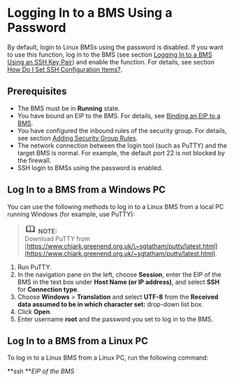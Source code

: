 # Logging In to a BMS Using a Password<a name="EN-US_TOPIC_0053537015"></a>

By default, login to Linux BMSs using the password is disabled. If you want to use this function, log in to the BMS \(see section  [Logging In to a BMS Using an SSH Key Pair](logging-in-to-a-bms-using-an-ssh-key-pair.md)\) and enable the function. For details, see section  [How Do I Set SSH Configuration Items?](how-do-i-set-ssh-configuration-items.md).

## Prerequisites<a name="section33044631113942"></a>

-   The BMS must be in  **Running**  state.
-   You have bound an EIP to the BMS. For details, see  [Binding an EIP to a BMS](binding-an-eip-to-a-bms.md).
-   You have configured the inbound rules of the security group. For details, see section  [Adding Security Group Rules](adding-security-group-rules.md).
-   The network connection between the login tool \(such as PuTTY\) and the target BMS is normal. For example, the default port 22 is not blocked by the firewall.
-   SSH login to BMSs using the password is enabled.

## Log In to a BMS from a Windows PC<a name="section62238598113942"></a>

You can use the following methods to log in to a Linux BMS from a local PC running Windows \(for example, use PuTTY\):

>![](public_sys-resources/icon-note.gif) **NOTE:**   
>Download PuTTY from  [https://www.chiark.greenend.org.uk/\~sgtatham/putty/latest.html](https://www.chiark.greenend.org.uk/~sgtatham/putty/latest.html).  

1.  Run PuTTY.
2.  In the navigation pane on the left, choose  **Session**, enter the EIP of the BMS in the text box under  **Host Name \(or IP address\)**, and select  **SSH**  for  **Connection type**.
3.  Choose  **Windows**  \>  **Translation**  and select  **UTF-8**  from the  **Received data assumed to be in which character set:**  drop-down list box.
4.  Click  **Open**.
5.  Enter username  **root**  and the password you set to log in to the BMS.

## Log In to a BMS from a Linux PC<a name="section6934158113942"></a>

To log in to a Linux BMS from a Linux PC, run the following command:

**ssh **_EIP of the BMS_

